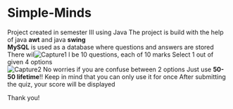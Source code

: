 # Simple-Minds
Project created in semester III using Java 
The project is build with the help of java **awt** and java **swing**  
**MySQL** is used as a database where questions and answers are stored 
There wil![Capture1](https://github.com/TejasPatne/Simple-Minds/assets/107361404/fa8ad9d3-c7bc-4234-86eb-188e61e547ff) 
l be 10 questions, each of 10 marks 
Select 1 out of given 4 options  
![Capture2](https://github.com/TejasPatne/Simple-Minds/assets/107361404/f8415523-3d3a-43f3-a03d-d6454e0147d1) 
No worries if you are confuse between 2 options 
Just use  **50-50 lifetime**!! 
Keep in mind that you can only use it for once 
After submitting the quiz, your score will be displayed 

Thank you!
